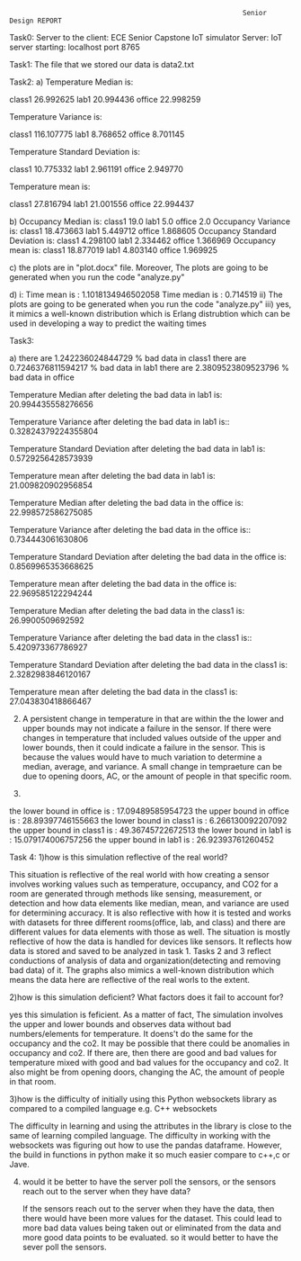                                                               Senior Design REPORT
   
   Task0: 
   Server to the client: ECE Senior Capstone IoT simulator
   Server: IoT server starting:  localhost port 8765
   
   
   Task1:
   The file that we stored our data is data2.txt
   
   Task2:
   a)
   Temperature Median is:
   
class1    26.992625
lab1      20.994436
office    22.998259

Temperature Variance is:

class1    116.107775
lab1        8.768652
office      8.701145

Temperature Standard Deviation is:

class1    10.775332
lab1       2.961191
office     2.949770

Temperature mean is:

class1    27.816794
lab1      21.001556
office    22.994437

b)
Occupancy Median is:
class1    19.0
lab1       5.0
office     2.0
Occupancy Variance is:
class1    18.473663
lab1       5.449712
office     1.868605
Occupancy Standard Deviation is:
class1    4.298100
lab1      2.334462
office    1.366969
Occupancy mean is:
class1    18.877019
lab1       4.803140
office     1.969925

c)
the plots are in "plot.docx" file. Moreover, The plots are going to be generated when you run the code "analyze.py"

d)
i: 
Time mean is :  1.1018134946502058
Time median is :  0.714519
ii)
The plots are going to be generated when you run the code "analyze.py"
iii)
yes, it mimics a well-known distribution which is Erlang distrubtion which can be used in developing a way to predict the waiting times


Task3:

a)
there are  1.242236024844729  % bad data in class1
there are  0.7246376811594217  % bad data in lab1
there are  2.3809523809523796  % bad data in office

Temperature Median after deleting the bad data in lab1 is:
20.994435558276656

Temperature Variance after deleting the bad data in lab1 is::
0.32824379224355804

Temperature Standard Deviation after deleting the bad data in lab1 is:
0.5729256428573939

Temperature mean after deleting the bad data in lab1 is:
21.009820902956854

Temperature Median after deleting the bad data in the office is:
22.998572586275085

Temperature Variance after deleting the bad data in the office is::
0.734443061630806

Temperature Standard Deviation after deleting the bad data in the office is:
0.8569965353668625

Temperature mean after deleting the bad data in the office is:
22.969585122294244

Temperature Median after deleting the bad data in the class1 is:
26.9900509692592

Temperature Variance after deleting the bad data in the class1 is::
5.420973367786927

Temperature Standard Deviation after deleting the bad data in the class1 is:
2.3282983846120167

Temperature mean after deleting the bad data in the class1 is:
27.043830418866467

2) 
     A persistent change in temperature in that are within the the lower and upper bounds may not indicate a failure in the sensor. If there were changes in temperature that included values outside of the upper and lower bounds, then it could indicate a failure in the sensor. This is because the values would have to much variation to determine a median, average, and variance. A small change in tempraeture can be due to opening doors, AC, or the amount of people in that specific room.



3)
the lower bound in office is :  17.09489585954723
the upper bound in office is :  28.89397746155663
the lower bound in class1 is :  6.266130092207092
the upper bound in class1 is :  49.36745722672513
the lower bound in lab1 is :  15.079174006757256
the upper bound in lab1 is :  26.92393761260452


Task 4:
1)how is this simulation reflective of the real world?

   This situation is reflective of the real world with how creating a sensor involves working values such as temperature, occupancy, and CO2 for a room are generated through methods like sensing, measurement, or detection and how data elements like median, mean, and variance are used for determining accuracy. It is also reflective with how it is tested and works with datasets for three different rooms(office, lab, and class) and there are different values for data elements with those as well. The situation is mostly reflective of how the data is handled for devices like sensors. It reflects how data is stored and saved to be analyzed in task 1. Tasks 2 and 3 reflect conductions of analysis of data and organization(detecting and removing bad data) of it. The graphs also mimics a well-known distribution which means the data here are reflective of the real worls to the extent.
  
2)how is this simulation deficient? What factors does it fail to account for?
  
   yes this simulation is feficient. As a matter of fact, The simulation involves the upper and lower bounds and observes data without bad numbers/elements for temperature. It doens't do the same for the occupancy and the co2. It may be possible that there could be anomalies in occupancy and co2. If there are, then there are good and bad values for temperature mixed with good and bad values for the occupancy and co2. It also might be from opening doors, changing the AC, the amount of people in that room.
  
3)how is the difficulty of initially using this Python websockets library as compared to a compiled language e.g. C++ websockets
  
   The difficulty in learning and using the attributes in the library is close to the same of learning compiled language. The difficulty in working with the websockets was figuring out how to use the pandas dataframe. However, the build in functions in python make it so much easier compare to c++,c or Jave.
  
4) would it be better to have the server poll the sensors, or the sensors reach out to the server when they have data?
  
  
     If the sensors reach out to the server when they have the data, then there would have been more values for the dataset. This could lead to more bad data values being taken out or eliminated from the data and more good data points to be evaluated. so it would better to have the sever poll the sensors.

